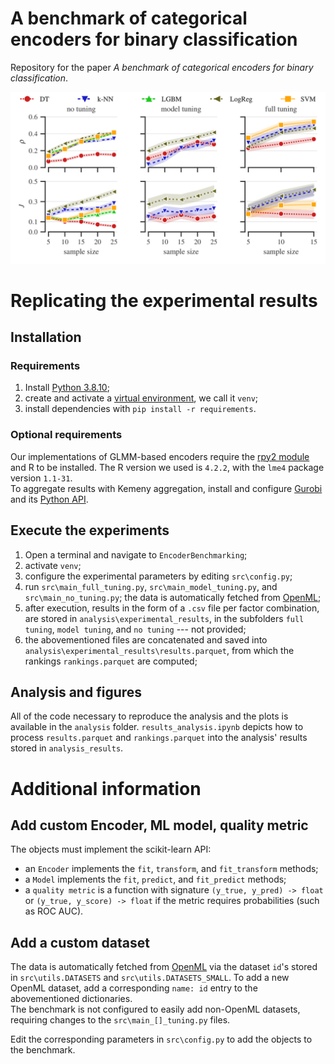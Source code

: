 # A benchmark of categorical encoders for binary classification

Repository for the paper _A benchmark of categorical encoders for binary classification_.

<img alt="Replicability of experimental results" src="analysis/plots/sample_model.png" title="Replicability"/>

# Replicating the experimental results

## Installation

### Requirements
1. Install [Python 3.8.10](https://www.python.org/downloads/release/python-3810/);
2. create and activate a [virtual environment](https://python.land/virtual-environments/virtualenv), we call it `venv`;
3. install dependencies with `pip install -r requirements`.

### Optional requirements
Our implementations of GLMM-based encoders require the [rpy2 module](https://pypi.org/project/rpy2/) and R to be installed.
The R version we used is `4.2.2`, with the `lme4` package version `1.1-31`.\
To aggregate results with Kemeny aggregation, install and configure [Gurobi](https://www.gurobi.com/) and its [Python API](https://pypi.org/project/gurobipy/).

## Execute the experiments
1. Open a terminal and navigate to `EncoderBenchmarking`;
2. activate `venv`;
3. configure the experimental parameters by editing `src\config.py`; 
4. run `src\main_full_tuning.py`, `src\main_model_tuning.py`, and `src\main_no_tuning.py`; the data is automatically fetched from [OpenML](https://www.openml.org/);
5. after execution, results in the form of a `.csv` file per factor combination, are stored in `analysis\experimental_results`, in the subfolders `full tuning`, `model tuning`, and `no tuning` --- not provided;
6. the abovementioned files are concatenated and saved into `analysis\experimental_results\results.parquet`, from which the rankings `rankings.parquet` are computed; 

## Analysis and figures
All of the code necessary to reproduce the analysis and the plots is available in the `analysis` folder.
`results_analysis.ipynb` depicts how to process `results.parquet` and `rankings.parquet` into the analysis' results stored in `analysis_results`.

# Additional information 

## Add custom Encoder, ML model, quality metric
The objects must implement the scikit-learn API:
- an `Encoder` implements the `fit`, `transform`, and `fit_transform` methods;
- a `Model` implements the `fit`, `predict`, and `fit_predict` methods;
- a `quality metric` is a function with signature `(y_true, y_pred) -> float` or `(y_true, y_score) -> float` if the metric requires probabilities (such as ROC AUC).

## Add a custom dataset
The data is automatically fetched from [OpenML](https://www.openml.org/) via the dataset `id`'s stored in `src\utils.DATASETS` and `src\utils.DATASETS_SMALL`. 
To add a new OpenML dataset, add a corresponding `name: id` entry to the abovementioned dictionaries.  
The benchmark is not configured to easily add non-OpenML datasets, requiring changes to the `src\main_[]_tuning.py` files. 
 
Edit the corresponding parameters in `src\config.py` to add the objects to the benchmark. 

[//]: # (## Aggregation strategy)

[//]: # (Modify `src.rank_utils.BaseAggregator` with a custom aggregation strategy: )

[//]: # (1. add the method, which operates on the `df` and `rf` dataframes, described in `src.rank_utils.BaseAggregator`;)

[//]: # (2. the method updates `self.aggrf` with a new column of scores for the ranking &#40;they do not have to be actual rankings&#41;)

[//]: # (3. add your method name and method to `self.supported_strategies` and `self.increasing`. The key of `self.increasing` must be the same as in `self.aggrf`)

  
